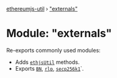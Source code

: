 [ethereumjs-util](../README.md) › ["externals"](_externals_.md)

# Module: "externals"

Re-exports commonly used modules:
* Adds [`ethjsUtil`](https://github.com/ethjs/ethjs-util) methods.
* Exports [`BN`](https://github.com/indutny/bn.js), [`rlp`](https://github.com/ethereumjs/rlp), [`secp256k1`](https://github.com/cryptocoinjs/secp256k1-node/)`.
